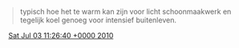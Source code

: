 > typisch hoe het te warm kan zijn voor licht schoonmaakwerk en tegelijk koel genoeg voor intensief buitenleven\.

<img src="../../media/tweet.ico" width="12" /> [Sat Jul 03 11:26:40 +0000 2010](https://twitter.com/DromerDenker/status/17642088266)